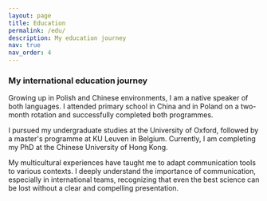 ```yaml
---
layout: page
title: Education
permalink: /edu/
description: My education journey
nav: true
nav_order: 4
---
```


### My international education journey

Growing up in Polish and Chinese environments, I am a native speaker of both languages. 
I attended primary school in China and in Poland on a two-month rotation and successfully completed both programmes. 

I pursued my undergraduate studies at the University of Oxford, followed by a master's programme at KU Leuven in Belgium.
Currently, I am completing my PhD at the Chinese University of Hong Kong. 

My multicultural experiences have taught me to adapt communication tools to various contexts. 
I deeply understand the importance of communication, especially in international teams, recognizing that even the best science can be lost without a clear and compelling presentation. 

